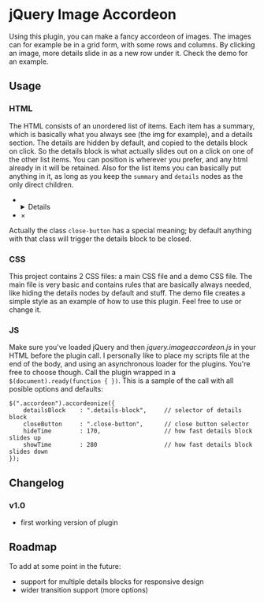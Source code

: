 jQuery Image Accordeon
====================

Using this plugin, you can make a fancy accordeon of images. The images can for example be in a grid form, with some rows and columns. By clicking an image, more details slide in as a new row under it. Check the demo for an example.

Usage
-----

### HTML
The HTML consists of an unordered list of items. Each item has a summary, which is basically what you always see (the img for example), and a details section. The details are hidden by default, and copied to the details block on click. So the details block is what actually slides out on a click on one of the other list items. You can position is wherever you prefer, and any html already in it will be retained. Also for the list items you can basically put anything in it, as long as you keep the `summary` and `details` nodes as the only direct children.
	<ul>
		<li>
			<summary>
				<img src="">
			</summary>
			<details>
				<img src="">
				<section>
					<h1>Vel scelerisque</h1>
					<p>Cras justo odio, dapibus ac facilisis in, egestas eget quam. Nulla vitae elit libero, a pharetra augue. Vestibulum id ligula porta felis euismod semper.</p>
				</section>
			</details>
		</li>
		<li class="details-block">
			<a class="close-button">×</a>
		</li>
	</ul>

Actually the class `close-button` has a special meaning; by default anything with that class will trigger the details block to be closed.

### CSS
This project contains 2 CSS files: a main CSS file and a demo CSS file. The main file is very basic and contains rules that are basically always needed, like hiding the details nodes by default and stuff. The demo file creates a simple style as an example of how to use this plugin. Feel free to use or change it.

### JS
Make sure you've loaded jQuery and then *jquery.imageaccordeon.js* in your HTML before the plugin call. I personally like to place my scripts file at the end of the body, and using an asynchronous loader for the plugins. You're free to choose though. Call the plugin wrapped in a `$(document).ready(function { })`. This is a sample of the call with all posible options and defaults:

	$(".accordeon").accordeonize({
		detailsBlock	: ".details-block",		// selector of details block
		closeButton		: ".close-button",		// close button selector
		hideTime		: 170,					// how fast details block slides up
		showTime		: 280					// how fast details block slides down
	});

Changelog
---------
### v1.0
- first working version of plugin

Roadmap
-------
To add at some point in the future:
- support for multiple details blocks for responsive design
- wider transition support (more options)
